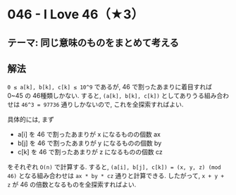 # 046 - I Love 46（★3）

## テーマ: 同じ意味のものをまとめて考える

## 解法

`0 ≤ a[k], b[k], c[k] ≤ 10^9` であるが, 46 で割ったあまりに着目すれば 0~45 の 46種類しかない. すると, `(a[k], b[k], c[k])` としてありうる組み合わせは `46^3 = 97736` 通りしかないので, これを全探索すればよい.

具体的には, まず

- a[i] を 46 で割ったあまりが x になるものの個数 ax
- b[j] を 46 で割ったあまりが y になるものの個数 by
- c[k] を 46 で割ったあまりが z になるものの個数 cz

をそれぞれ `O(n)` で計算する. すると, `(a[i], b[j], c[k]) = (x, y, z) (mod 46)` となる組み合わせは `ax * by * cz` 通りと計算できる. したがって, `x + y + z` が 46 の倍数となるものを全探索すればよい.
